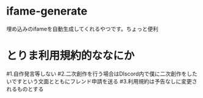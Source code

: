 # ifame-generate
埋め込みのifameを自動生成してくれるやつです。ちょっと便利
# とりま利用規約的ななにか
#1.自作発言等しない
#2.二次創作を行う場合はDIscord内で僕に二次創作をしたいですという文面とともにフレンド申請を送る
#3.利用規約は予告なしに変更されるものとする

